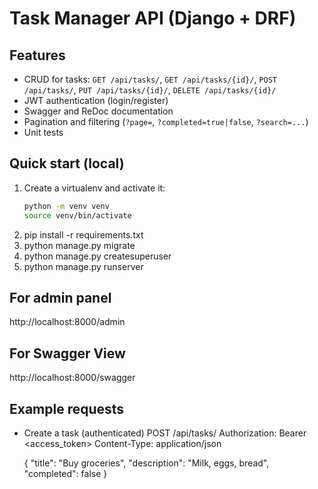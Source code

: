 # Task Manager API (Django + DRF)

## Features
- CRUD for tasks: `GET /api/tasks/`, `GET /api/tasks/{id}/`, `POST /api/tasks/`, `PUT /api/tasks/{id}/`, `DELETE /api/tasks/{id}/`
- JWT authentication (login/register)
- Swagger and ReDoc documentation
- Pagination and filtering (`?page=`, `?completed=true|false`, `?search=...`)
- Unit tests

## Quick start (local)

1. Create a virtualenv and activate it:
   ```bash
   python -m venv venv
   source venv/bin/activate         

2.  pip install -r requirements.txt
3.  python manage.py migrate
4.  python manage.py createsuperuser
5.  python manage.py runserver

## For admin panel
http://localhost:8000/admin
## For Swagger View
http://localhost:8000/swagger

## Example requests
- Create a task (authenticated)
POST /api/tasks/
    Authorization: Bearer <access_token>
    Content-Type: application/json

    {
    "title": "Buy groceries",
    "description": "Milk, eggs, bread",
    "completed": false
    }
